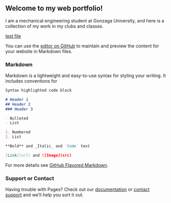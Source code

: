 ## Welcome to my web portfolio!

I am a mechanical engineering student at Gonzaga University, and here is a collection of my work in my clubs and classes.

[test file](https://photos.app.goo.gl/rMbcoTfAjeRhxztj9)

You can use the [editor on GitHub](https://github.com/andy-gothro/andy-gothro.github.io/edit/master/index.md) to maintain and preview the content for your website in Markdown files.


### Markdown

Markdown is a lightweight and easy-to-use syntax for styling your writing. It includes conventions for

```markdown
Syntax highlighted code block

# Header 1
## Header 2
### Header 3

- Bulleted
- List

1. Numbered
2. List

**Bold** and _Italic_ and `Code` text

[Link](url) and ![Image](src)
```

For more details see [GitHub Flavored Markdown](https://guides.github.com/features/mastering-markdown/).


### Support or Contact

Having trouble with Pages? Check out our [documentation](https://help.github.com/categories/github-pages-basics/) or [contact support](https://github.com/contact) and we’ll help you sort it out.
